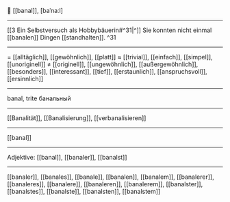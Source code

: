 🥱 [[banal]], [baˈnaːl]

---
[[3  Ein Selbstversuch als Hobbybäuerin#^31|^]] Sie konnten nicht einmal [[banalen]] Dingen [[standhalten]]. ^31

---
= [[alltäglich]], [[gewöhnlich]], [[platt]]
≈ [[trivial]], [[einfach]], [[simpel]], [[unoriginell]]
≠ [[originell]], [[ungewöhnlich]], [[außergewöhnlich]], [[besonders]], [[interessant]], [[tief]], [[erstaunlich]], [[anspruchsvoll]], [[ersinnlich]]

---
banal, trite
банальный

---
[[Banalität]], [[Banalisierung]], [[verbanalisieren]]

---
[[banal]]


---
Adjektive: [[banal]], [[banaler]], [[banalst]]

---
[[banaler]], [[banales]], [[banale]], [[banalen]], [[banalem]], [[banalerer]], [[banaleres]], [[banalere]], [[banaleren]], [[banalerem]], [[banalster]], [[banalstes]], [[banalste]], [[banalsten]], [[banalstem]]